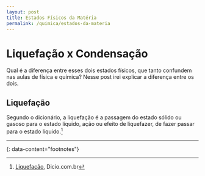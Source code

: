 ```yaml
---
layout: post
title: Estados Físicos da Matéria
permalink: /quimica/estados-da-materia
---
```


# Liquefação x Condensação
Qual é a diferença entre esses dois estados físicos, que tanto confundem nas aulas de física e química? Nesse post irei explicar a diferença entre os dois.

## Liquefação
Segundo o dicionário, a liquefação é a passagem do estado sólido ou gasoso para o estado líquido, ação ou efeito de liquefazer, de fazer passar para o estado líquido.[^1]

---
{: data-content="footnotes"}

[^1]: [Liquefação](https://www.dicio.com.br/liquefacao/), Dicio.com.br
